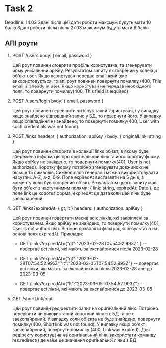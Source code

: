 # Task 2

Deadline:  14.03
Здані після цієї дати роботи максмум будуть мати 10 балів
Здані роботи після  після 27.03 максимум будуть мати 6 балів

## АПІ роути

1. POST /users
   body: { email, password }

   Цей роут повинен стоврити профіль користувача, та згенерувати йому унікальний apiKey. Результатом запиту є стоврений у колекції об'єкт user. Якщо користувач передає email який вже використовується, то апі роут повинен повернути помилку (400, This email is already in use). Якщо користувач не передав необхідного поля, то повернути помилку(400, This field <fieldName> is required)

2. POST /users/login
   body: { email, password }

   Цей роут повинен перевірити чи існує такий користувач, і у випадку якщо знайдено відповідний запис у БД, то повернути його. У випадку якщо співпадіння не знайдено, то повернути помилку(400, User with such credentials was not found)

3. POST /links
   headers: { authorization: apiKey }
   body: { originalLink: string }

   Цей роут повинен створити в колекції links об'єкт, в якому буде збережена інформація про оригінальний лінк та його коротку форму. Якщо apiKey не знайдено, то повернути помилку(401, User is not authorized). Коротку форму потрібно згенерувати довжиною не більше 15 символів. Символи для генерації можна використовувати насутпні: A-Z, a-z, 0-9.
   Поле expiredAt виставляти на 5 днів, з моменту коли був стоврений об'єкт. Результатом цього запиту має бути об'єкт з наступнимим полями: { link: string, expiredAt: Date },
   де поле link це коротка форма, expiredAt це дата коли цей лінк буде заекспарений

4. GET /links?expiredAt={ gt, lt }
   headers: { authorization: apiKey }

   Цей роут повинен повертати масив всіх лінків, які закріплені за користувачем. Якщо apiKey не знайдено, то повернути помилку(401, User is not authorized). Він має дозволяти фільтрацію результатів на основі поля expiredAt. Приклади:

   - GET /links?expiredAt={"gt":"2023-02-28T07:54:52.993Z" } -- повертає всі лінки, які мають за експайритися після 2023-02-28

   - GET /links?expiredAt={"gt":"2023-02-28T07:54:52.993Z","lt":"2023-03-05T07:54:52.993Z"} -- повертає всі лінки, які мають за експайритися після 2023-02-28 але до 2023-03-05

   - GET /links?expiredAt={"lt":"2023-03-05T07:54:52.993Z"} -- повертає всі лінки, які мають за експайритися до 2023-03-05

5. GET /shortLink/:cut

   Цей роут повинен редіректити запит на оригінальний лінк. Потрібно перевірити чи використаний короткий лінк є в БД та не є заекспайрений. У випадку коли об'єкта не буде знайдено, повернути помилку(400, Short link was not found). У випадку якщо об'єкт заекспайрений, повернути помилку (400, Link was expired).
   Для редіректу користувача на оригінальний лінк, використати команду res.redirect(<value>)
   де value це значення оригінальної лінки з БД
